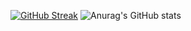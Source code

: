 [![GitHub Streak](https://streak-stats.demolab.com?user=Richeansss&theme=meta-dark&locale=ru)](https://git.io/streak-stats)
![Anurag's GitHub stats](https://github-readme-stats.vercel.app/api?username=Richeansss&show_icons=true&theme=transparent)
